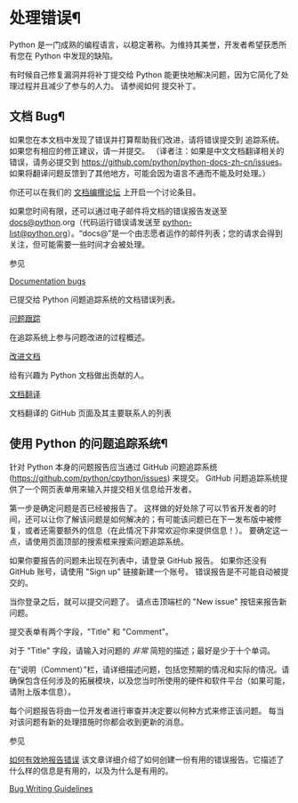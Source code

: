 # 处理错误¶

Python 是一门成熟的编程语言，以稳定著称。为维持其美誉，开发者希望获悉所有您在 Python 中发现的缺陷。

有时候自己修复漏洞并将补丁提交给 Python 能更快地解决问题，因为它简化了处理过程并且减少了参与的人力。 请参阅如何 提交补丁。

## 文档 Bug¶

如果您在本文档中发现了错误并打算帮助我们改进，请将错误提交到 追踪系统。 如果您有相应的修正建议，请一并提交。 （译者注：如果是中文文档翻译相关的错误，请务必提交到 <https://github.com/python/python-docs-zh-cn/issues>。如果将翻译问题反馈到了其他地方，可能会因为语言不通而不能及时处理。）

你还可以在我们的 [文档编撰论坛](https://discuss.python.org/c/documentation/26) 上开启一个讨论条目。

如果您时间有限，还可以通过电子邮件将文档的错误报告发送至 [docs@python](mailto:docs%40python).org（代码运行错误请发送至 [python-list@python.org](mailto:python-list%40python.org)）。“docs@”是一个由志愿者运作的邮件列表；您的请求会得到关注，但可能需要一些时间才会被处理。

参见

[Documentation bugs](https://github.com/python/cpython/issues?q=is%3Aissue+is%3Aopen+label%3Adocs)

    

已提交给 Python 问题追踪系统的文档错误列表。

[问题跟踪](https://devguide.python.org/tracker/)


在追踪系统上参与问题改进的过程概述。

[改进文档](https://devguide.python.org/docquality/#helping-with-documentation)

给有兴趣为 Python 文档做出贡献的人。

[文档翻译](https://devguide.python.org/documenting/#translating)

文档翻译的 GitHub 页面及其主要联系人的列表

## 使用 Python 的问题追踪系统¶

针对 Python 本身的问题报告应当通过 GitHub 问题追踪系统 (<https://github.com/python/cpython/issues>) 来提交。 GitHub 问题追踪系统提供了一个网页表单用来输入并提交相关信息给开发者。

第一步是确定问题是否已经被报告了。 这样做的好处除了可以节省开发者的时间，还可以让你了解该问题是如何解决的；有可能该问题已在下一发布版中被修复，或者还需要额外的信息（在此情况下非常欢迎你来提供信息！）。 要确定这一点，请使用页面顶部的搜索框来搜索问题追踪系统。

如果你要报告的问题未出现在列表中，请登录 GitHub 报告。 如果你还没有 GitHub 账号，请使用 "Sign up" 链接新建一个账号。 错误报告是不可能自动被提交的。

当你登录之后，就可以提交问题了。 请点击顶端栏的 "New issue" 按钮来报告新问题。

提交表单有两个字段，"Title" 和 "Comment"。

对于 "Title" 字段，请输入对问题的 _非常_ 简短的描述；最好是少于十个单词。

在“说明（Comment）”栏，请详细描述问题，包括您预期的情况和实际的情况。请确保包含任何涉及的拓展模块，以及您当时所使用的硬件和软件平台（如果可能，请附上版本信息）。

每个问题报告将由一位开发者进行审查并决定要以何种方式来修正该问题。 每当对该问题有新的处理措施时你都会收到更新的消息。

参见

[如何有效地报告错误](https://www.chiark.greenend.org.uk/~sgtatham/bugs.md)
该文章详细介绍了如何创建一份有用的错误报告。它描述了什么样的信息是有用的，以及为什么是有用的。

[Bug Writing Guidelines](https://bugzilla.mozilla.org/page.cgi?id=bug-writing.md)

